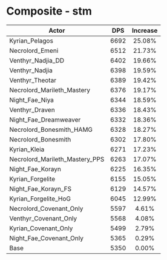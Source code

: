 # Composite - stm
| Actor | DPS | Increase |
|---|:---:|:---:|
|Kyrian_Pelagos|6692|25.08%|
|Necrolord_Emeni|6512|21.73%|
|Venthyr_Nadjia_DD|6402|19.66%|
|Venthyr_Nadjia|6398|19.59%|
|Venthyr_Theotar|6389|19.42%|
|Necrolord_Marileth_Mastery|6376|19.17%|
|Night_Fae_Niya|6344|18.59%|
|Venthyr_Draven|6336|18.43%|
|Night_Fae_Dreamweaver|6332|18.36%|
|Necrolord_Bonesmith_HAMG|6328|18.27%|
|Necrolord_Bonesmith|6302|17.80%|
|Kyrian_Kleia|6271|17.23%|
|Necrolord_Marileth_Mastery_PPS|6263|17.07%|
|Night_Fae_Korayn|6225|16.35%|
|Kyrian_Forgelite|6155|15.05%|
|Night_Fae_Korayn_FS|6129|14.57%|
|Kyrian_Forgelite_HoG|6045|12.99%|
|Necrolord_Covenant_Only|5597|4.61%|
|Venthyr_Covenant_Only|5568|4.08%|
|Kyrian_Covenant_Only|5499|2.79%|
|Night_Fae_Covenant_Only|5365|0.29%|
|Base|5350|0.00%|
